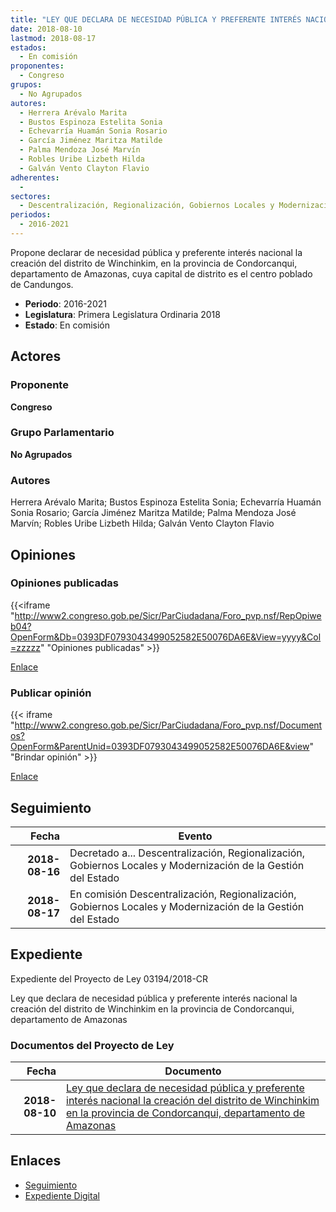 ```yaml
---
title: "LEY QUE DECLARA DE NECESIDAD PÚBLICA Y PREFERENTE INTERÉS NACIONAL LA CREACIÓN DEL DISTRITO DE WINCHINKIM EN LA PROVINCIA DE CONDORCANQUI, DEPARTAMENTO DE AMAZONAS"
date: 2018-08-10
lastmod: 2018-08-17
estados: 
  - En comisión
proponentes: 
  - Congreso
grupos: 
  - No Agrupados
autores: 
  - Herrera Arévalo Marita
  - Bustos Espinoza Estelita Sonia
  - Echevarría Huamán Sonia Rosario
  - García Jiménez Maritza Matilde
  - Palma Mendoza José Marvín
  - Robles Uribe Lizbeth Hilda
  - Galván Vento Clayton Flavio
adherentes: 
  - 
sectores: 
  - Descentralización, Regionalización, Gobiernos Locales y Modernización de la Gestión del Estado
periodos: 
  - 2016-2021
---
```


Propone declarar de necesidad pública y preferente interés nacional la creación del distrito de Winchinkim, en la provincia de Condorcanqui, departamento de Amazonas, cuya capital de distrito es el centro poblado de Candungos.

- **Periodo**: 2016-2021
- **Legislatura**: Primera Legislatura Ordinaria 2018
- **Estado**: En comisión

## Actores

### Proponente

**Congreso**

### Grupo Parlamentario

**No Agrupados**

### Autores

Herrera Arévalo Marita; Bustos Espinoza Estelita Sonia; Echevarría Huamán Sonia Rosario; García Jiménez Maritza Matilde; Palma Mendoza José Marvín; Robles Uribe Lizbeth Hilda; Galván Vento Clayton Flavio


## Opiniones

### Opiniones publicadas

{{<iframe "http://www2.congreso.gob.pe/Sicr/ParCiudadana/Foro_pvp.nsf/RepOpiweb04?OpenForm&Db=0393DF0793043499052582E50076DA6E&View=yyyy&Col=zzzzz" "Opiniones publicadas" >}}

[Enlace](http://www2.congreso.gob.pe/Sicr/ParCiudadana/Foro_pvp.nsf/RepOpiweb04?OpenForm&Db=0393DF0793043499052582E50076DA6E&View=yyyy&Col=zzzzz)
### Publicar opinión

{{< iframe "http://www2.congreso.gob.pe/Sicr/ParCiudadana/Foro_pvp.nsf/Documentos?OpenForm&ParentUnid=0393DF0793043499052582E50076DA6E&view" "Brindar opinión" >}}

[Enlace](http://www2.congreso.gob.pe/Sicr/ParCiudadana/Foro_pvp.nsf/Documentos?OpenForm&ParentUnid=0393DF0793043499052582E50076DA6E&view)

## Seguimiento

| Fecha | Evento |
|------:|--------|
| **2018-08-16** | Decretado a... Descentralización, Regionalización, Gobiernos Locales y Modernización de la Gestión del Estado|
| **2018-08-17** | En comisión Descentralización, Regionalización, Gobiernos Locales y Modernización de la Gestión del Estado|


## Expediente

Expediente del Proyecto de Ley 03194/2018-CR

Ley que declara de necesidad pública y preferente interés nacional la creación del distrito de Winchinkim en la provincia de Condorcanqui, departamento de Amazonas


### Documentos del Proyecto de Ley

| Fecha | Documento |
|------:|--------|
| **2018-08-10** | [Ley que declara de necesidad pública y preferente interés nacional la creación del distrito de Winchinkim en la provincia de Condorcanqui, departamento de Amazonas](http://www.leyes.congreso.gob.pe/Documentos/2016_2021/Proyectos_de_Ley_y_de_Resoluciones_Legislativas/PL0319420180810.pdf) |

## Enlaces 

- [Seguimiento](http://www2.congreso.gob.pe/Sicr/TraDocEstProc/CLProLey2016.nsf/f7fff46988ca05b1052578e100829cc7/1d16f9bbd84a4f95052582e500746645?OpenDocument)
- [Expediente Digital](http://www2.congreso.gob.pe/Sicr/TraDocEstProc/CLProLey2016.nsf/f7fff46988ca05b1052578e100829cc7/1d16f9bbd84a4f95052582e500746645?OpenDocument&Click=05257FB7005EB655.eb71d0cf91d8294e05256cdf006b5706/$Body/0.1C6C)
